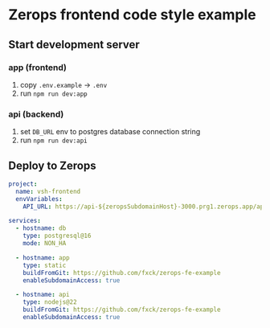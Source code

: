# Zerops frontend code style example

## Start development server

### app (frontend)
1. copy `.env.example` -> `.env`
2. run `npm run dev:app`

### api (backend)
1. set `DB_URL` env to postgres database connection string
2. run `npm run dev:api`

## Deploy to Zerops
```yaml
project:
  name: vsh-frontend
  envVariables:
    API_URL: https://api-${zeropsSubdomainHost}-3000.prg1.zerops.app/api

services:
  - hostname: db
    type: postgresql@16
    mode: NON_HA

  - hostname: app
    type: static
    buildFromGit: https://github.com/fxck/zerops-fe-example
    enableSubdomainAccess: true

  - hostname: api
    type: nodejs@22
    buildFromGit: https://github.com/fxck/zerops-fe-example
    enableSubdomainAccess: true
```
